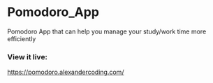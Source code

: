 # Pomodoro_App
Pomodoro App that can help you manage your study/work time more efficiently

### View it live:
https://pomodoro.alexandercoding.com/
